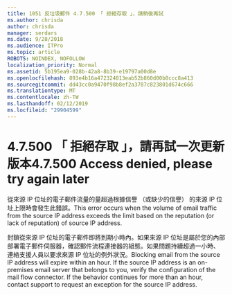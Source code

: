 ```yaml
---
title: 1051 反垃圾郵件 4.7.500 「 拒絕存取 」，請稍後再試
ms.author: chrisda
author: chrisda
manager: serdars
ms.date: 9/28/2018
ms.audience: ITPro
ms.topic: article
ROBOTS: NOINDEX, NOFOLLOW
localization_priority: Normal
ms.assetid: 5b195ea9-028b-42a8-8b39-e19797a00d8e
ms.openlocfilehash: 893e4b16a472324013eab52b860d00b8ccc8a413
ms.sourcegitcommit: dd43cc0a9470f98b8ef2a3787c823801d674c666
ms.translationtype: MT
ms.contentlocale: zh-TW
ms.lasthandoff: 02/12/2019
ms.locfileid: "29904599"
---
```

# <a name="47500-access-denied-please-try-again-later"></a><span data-ttu-id="3b7cd-102">4.7.500 「 拒絕存取 」，請再試一次更新版本</span><span class="sxs-lookup"><span data-stu-id="3b7cd-102">4.7.500 Access denied, please try again later</span></span>

<span data-ttu-id="3b7cd-103">從來源 IP 位址的電子郵件流量的量超過根據信譽 （或缺少的信譽） 的來源 IP 位址上限時會發生此錯誤。</span><span class="sxs-lookup"><span data-stu-id="3b7cd-103">This error occurs when the volume of email traffic from the source IP address exceeds the limit based on the reputation (or lack of reputation) of source IP address.</span></span>
  
<span data-ttu-id="3b7cd-p101">封鎖從來源 IP 位址的電子郵件即將到期小時內。如果來源 IP 位址是屬於您的內部部署電子郵件伺服器，確認郵件流程連接器的組態。如果問題持續超過一小時、 連絡支援人員以要求來源 IP 位址的例外狀況。</span><span class="sxs-lookup"><span data-stu-id="3b7cd-p101">Blocking email from the source IP address will expire within an hour. If the source IP address is an on-premises email server that belongs to you, verify the configuration of the mail flow connector. If the behavior continues for more than an hour, contact support to request an exception for the source IP address.</span></span>
  

